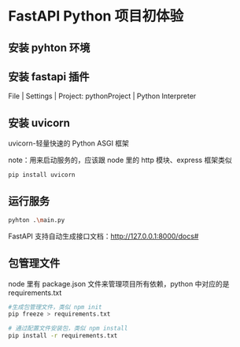 # FastAPI Python 项目初体验

## 安装 pyhton 环境

## 安装 fastapi 插件
File | Settings | Project: pythonProject | Python Interpreter

## 安装 uvicorn 
uvicorn-轻量快速的 Python ASGI 框架

note：用来启动服务的，应该跟 node 里的 http 模块、express 框架类似

```bash
pip install uvicorn
```

## 运行服务
```bash
pyhton .\main.py
```

FastAPI 支持自动生成接口文档：http://127.0.0.1:8000/docs#

## 包管理文件
node 里有 package.json 文件来管理项目所有依赖，python 中对应的是 requirements.txt

```bash
#生成包管理文件，类似 npm init
pip freeze > requirements.txt

# 通过配置文件安装包，类似 npm install
pip install -r requirements.txt
```